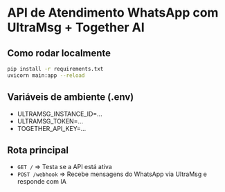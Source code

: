 # API de Atendimento WhatsApp com UltraMsg + Together AI

## Como rodar localmente

```bash
pip install -r requirements.txt
uvicorn main:app --reload
```

## Variáveis de ambiente (.env)

- ULTRAMSG_INSTANCE_ID=...
- ULTRAMSG_TOKEN=...
- TOGETHER_API_KEY=...

## Rota principal

- `GET /` => Testa se a API está ativa
- `POST /webhook` => Recebe mensagens do WhatsApp via UltraMsg e responde com IA